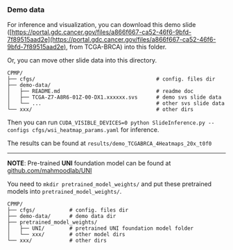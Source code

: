 ### Demo data 

For inference and visualization, you can download this demo slide ([https://portal.gdc.cancer.gov/files/a866f667-ca52-46f6-9bfd-7f89515aad2e](https://portal.gdc.cancer.gov/files/a866f667-ca52-46f6-9bfd-7f89515aad2e), from TCGA-BRCA) into this folder.

Or, you can move other slide data into this directory.

```
CPMP/
├── cfgs/                                       # config. files dir
├── demo-data/
│   ├── README.md                               # readme doc
│   ├── TCGA-Z7-A8R6-01Z-00-DX1.xxxxxx.svs      # demo svs slide data
│   └── ...                                     # other svs slide data
└── xxx/                                        # other dirs

```

Then you can run `CUDA_VISIBLE_DEVICES=0 python SlideInference.py --configs cfgs/wsi_heatmap_params.yaml` for inference.    

The results can be found at `results/demo_TCGABRCA_4Heatmaps_20x_t0f0`


---------

**NOTE**: Pre-trained **UNI** foundation model can be found at [github.com/mahmoodlab/UNI](https://github.com/mahmoodlab/UNI)    

You need to `mkdir pretrained_model_weights/` and put these pretrained models into `pretrained_model_weights/`.    

```
CPMP/
├── cfgs/           # config. files dir
├── demo-data/      # demo data dir
├── pretrained_model_weights/
│   ├── UNI/        # pretrained UNI foundation model folder
│   └── xxx/        # other model dirs
└── xxx/            # other dirs
```